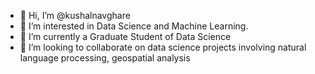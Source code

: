 - 👋 Hi, I’m @kushalnavghare
- 👀 I’m interested in Data Science and Machine Learning.
- 🌱 I’m currently a Graduate Student of Data Science
- 💞️ I’m looking to collaborate on data science projects involving natural language processing, geospatial analysis


<!---
kushalnavghare/kushalnavghare is a ✨ special ✨ repository because its `README.md` (this file) appears on your GitHub profile.
You can click the Preview link to take a look at your changes.
--->
